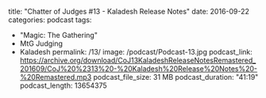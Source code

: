title:  "Chatter of Judges #13 - Kaladesh Release Notes"
date:   2016-09-22
categories: podcast
tags:
- "Magic: The Gathering"
- MtG Judging
- Kaladesh
permalink: /13/
image: /podcast/Podcast-13.jpg
podcast_link: https://archive.org/download/CoJ13KaladeshReleaseNotesRemastered_201609/CoJ%20%2313%20-%20Kaladesh%20Release%20Notes%20-%20Remastered.mp3
podcast_file_size: 31 MB
podcast_duration: "41:19"
podcast_length: 13654375
